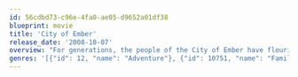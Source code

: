 ```yaml
---
id: 56cdbd73-c96e-4fa0-ae05-d9652a01df38
blueprint: movie
title: 'City of Ember'
release_date: '2008-10-07'
overview: "For generations, the people of the City of Ember have flourished in an amazing world of glittering lights. But Ember's once powerful generator is failing and the great lamps that illuminate the city are starting to flicker. Now, two teenagers, in a race against time, must search Ember for clues that will unlock the ancient mystery of the city's existence, before the the lights go out forever."
genres: '[{"id": 12, "name": "Adventure"}, {"id": 10751, "name": "Family"}, {"id": 14, "name": "Fantasy"}]'
---
```

